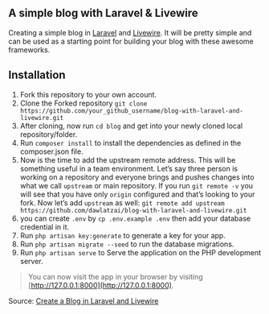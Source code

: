 ## A simple blog with Laravel & Livewire

<p>
Creating a simple blog in <a href="https://travis-ci.org/laravel/framework">Laravel</a> and <a href="https://laravel-livewire.com/">Livewire</a>. It will be pretty simple and can be used as a starting point for building your blog with these awesome frameworks.
</p>

## Installation

1. Fork this repository to your own account.
2. Clone the Forked repository
   `git clone https://github.com/your_github_username/blog-with-laravel-and-livewire.git`
3. After cloning, now run `cd blog` and get into your newly cloned local
   repository/folder.
4. Run `composer install` to install the dependencies as defined in the
   composer.json file.
5. Now is the time to add the upstream remote address. This will be something
   useful in a team environment. Let’s say three person is working on a
   repository and everyone brings and pushes changes into what we call
   `upstream` or main repository. If you run `git remote -v` you will see that
   you have only `origin` configured and that’s looking to your fork. Now let’s
   add `upstream` as well:
   `git remote add upstream https://github.com/dawlatzai/blog-with-laravel-and-livewire.git`
6. you can create `.env` by `cp .env.example .env` then add your database
   credential in it.
7. Run `php artisan key:generate` to generate a key for your app.
8. Run `php artisan migrate --seed` to run the database migrations.
9. Run `php artisan serve` to Serve the application on the PHP development
   server.

> You can now visit the app in your browser by visiting
> [http://127.0.0.1:8000](http://127.0.0.1:8000).

<p>Source: <a href="https://api.daily.dev/r/Bw56vaPkL">Create a Blog in Laravel and Livewire</a></p>
